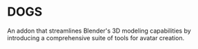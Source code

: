 # DOGS
An addon that streamlines Blender's 3D modeling capabilities by introducing a comprehensive suite of tools for avatar creation.
